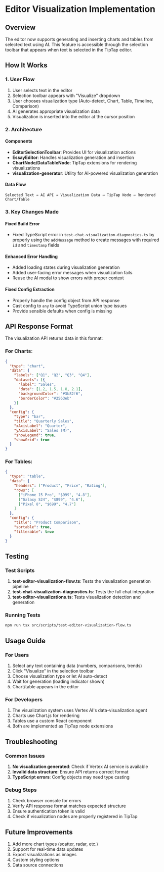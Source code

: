 # Editor Visualization Implementation

## Overview

The editor now supports generating and inserting charts and tables from selected text using AI. This feature is accessible through the selection toolbar that appears when text is selected in the TipTap editor.

## How It Works

### 1. User Flow
1. User selects text in the editor
2. Selection toolbar appears with "Visualize" dropdown
3. User chooses visualization type (Auto-detect, Chart, Table, Timeline, Comparison)
4. AI generates appropriate visualization data
5. Visualization is inserted into the editor at the cursor position

### 2. Architecture

#### Components
- **EditorSelectionToolbar**: Provides UI for visualization actions
- **EssayEditor**: Handles visualization generation and insertion
- **ChartNode/DataTableNode**: TipTap extensions for rendering visualizations
- **visualization-generator**: Utility for AI-powered visualization generation

#### Data Flow
```
Selected Text → AI API → Visualization Data → TipTap Node → Rendered Chart/Table
```

### 3. Key Changes Made

#### Fixed Build Error
- Fixed TypeScript error in `test-chat-visualization-diagnostics.ts` by properly using the `addMessage` method to create messages with required `id` and `timestamp` fields

#### Enhanced Error Handling
- Added loading states during visualization generation
- Added user-facing error messages when visualization fails
- Reuse the AI modal to show errors with proper context

#### Fixed Config Extraction
- Properly handle the config object from API response
- Cast config to `any` to avoid TypeScript union type issues
- Provide sensible defaults when config is missing

## API Response Format

The visualization API returns data in this format:

### For Charts:
```json
{
  "type": "chart",
  "data": {
    "labels": ["Q1", "Q2", "Q3", "Q4"],
    "datasets": [{
      "label": "Sales",
      "data": [1.2, 1.5, 1.8, 2.1],
      "backgroundColor": "#3b82f6",
      "borderColor": "#2563eb"
    }]
  },
  "config": {
    "type": "bar",
    "title": "Quarterly Sales",
    "xAxisLabel": "Quarter",
    "yAxisLabel": "Sales (M)",
    "showLegend": true,
    "showGrid": true
  }
}
```

### For Tables:
```json
{
  "type": "table",
  "data": {
    "headers": ["Product", "Price", "Rating"],
    "rows": [
      ["iPhone 15 Pro", "$999", "4.8"],
      ["Galaxy S24", "$899", "4.6"],
      ["Pixel 8", "$699", "4.7"]
    ]
  },
  "config": {
    "title": "Product Comparison",
    "sortable": true,
    "filterable": true
  }
}
```

## Testing

### Test Scripts
1. **test-editor-visualization-flow.ts**: Tests the visualization generation pipeline
2. **test-chat-visualization-diagnostics.ts**: Tests the full chat integration
3. **test-editor-visualizations.ts**: Tests visualization detection and generation

### Running Tests
```bash
npm run tsx src/scripts/test-editor-visualization-flow.ts
```

## Usage Guide

### For Users
1. Select any text containing data (numbers, comparisons, trends)
2. Click "Visualize" in the selection toolbar
3. Choose visualization type or let AI auto-detect
4. Wait for generation (loading indicator shown)
5. Chart/table appears in the editor

### For Developers
1. The visualization system uses Vertex AI's data-visualization agent
2. Charts use Chart.js for rendering
3. Tables use a custom React component
4. Both are implemented as TipTap node extensions

## Troubleshooting

### Common Issues
1. **No visualization generated**: Check if Vertex AI service is available
2. **Invalid data structure**: Ensure API returns correct format
3. **TypeScript errors**: Config objects may need type casting

### Debug Steps
1. Check browser console for errors
2. Verify API response format matches expected structure
3. Ensure authentication token is valid
4. Check if visualization nodes are properly registered in TipTap

## Future Improvements
1. Add more chart types (scatter, radar, etc.)
2. Support for real-time data updates
3. Export visualizations as images
4. Custom styling options
5. Data source connections
